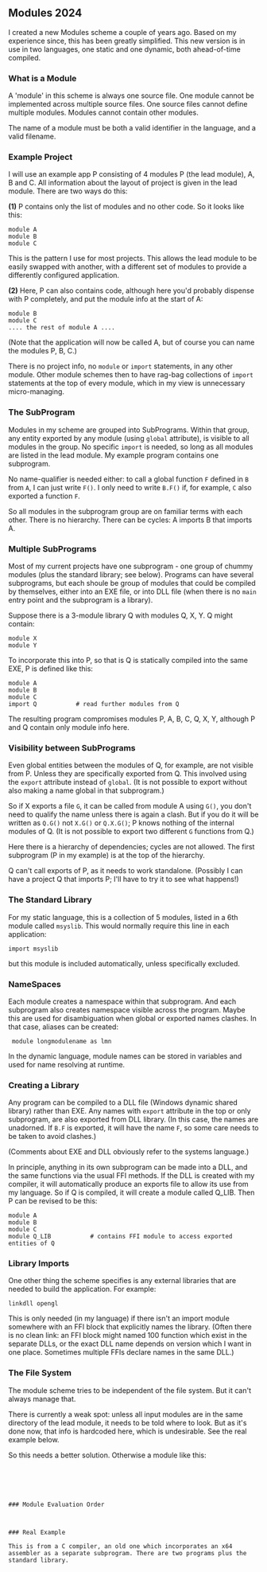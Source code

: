 ## Modules 2024

I created a new Modules scheme a couple of years ago. Based on my experience since, this has been greatly simplified. This new version is in use in two languages, one static and one dynamic, both ahead-of-time compiled.

### What is a Module

A 'module' in this scheme is always one source file. One module cannot be implemented across multiple source files. One source files cannot define multiple modules. Modules cannot contain other modules.

The name of a module must be both a valid identifier in the language, and a valid filename.

### Example Project

I will use an example app P consisting of 4 modules P (the lead module), A, B and C. All information about the layout of project is given in the lead module. There are two ways do this:

**(1)** P contains only the list of modules and no other code. So it looks like this:
````
module A
module B
module C
````
This is the pattern I use for most projects. This allows the lead module to be easily swapped with another, with a different set of modules to provide a differently configured application.

**(2)** Here, P can also contains code, although here you'd probably dispense with P completely, and put the module info at the start of A:
````
module B
module C
.... the rest of module A ....
````
(Note that the application will now be called A, but of course you can name the modules P, B, C.)

There is no project info, no `module` or `import` statements, in any other module. Other module schemes then to have rag-bag collections of `import` statements at the top of every module, which in my view is unnecessary micro-managing.

### The SubProgram

Modules in my scheme are grouped into SubPrograms. Within that group, any entity exported by any module (using `global` attribute), is visible to all modules in the group. No specific `import` is needed, so long as all modules are listed in the lead module. My example program contains one subprogram.

No name-qualifier is needed either: to call a global function `F` defined in `B` from `A`, I can just write `F()`. I only need to write `B.F()` if, for example, `C` also exported a function `F`.

So all modules in the subprogram group are on familiar terms with each other. There is no hierarchy. There can be cycles: A imports B that imports A.

### Multiple SubPrograms

Most of my current projects have one subprogram - one group of chummy modules (plus the standard library; see below). Programs can have several subprograms, but each shoule be group of modules that could be compiled by themselves, either into an EXE file, or into  DLL file (when there is no `main` entry point and the subprogram is a library).

Suppose there is a 3-module library Q with modules Q, X, Y. Q might contain:
````
module X
module Y
````
To incorporate this into P, so that is Q is statically compiled into the same EXE, P is defined like this:
````
module A
module B
module C
import Q           # read further modules from Q
````
The resulting program compromises modules P, A, B, C, Q, X, Y, although P and Q contain only module info here.

### Visibility between SubPrograms

Even global entities between the modules of Q, for example, are not visible from P. Unless they are specifically exported from Q. This involved using the `export` attribute instead of `global`. (It is not possible to export without also making a name global in that subprogram.)

So if X exports a file `G`, it can be called from module A using `G()`, you don't need to qualify the name unless there is again a clash. But if you do it will be written as `Q.G()` not `X.G()` or `Q.X.G()`; P knows nothing of the internal modules of Q. (It is not possible to export two different `G` functions from Q.)

Here there is a hierarchy of dependencies; cycles are not allowed. The first subprogram (P in my example) is at the top of the hierarchy.

Q can't call exports of P, as it needs to work standalone. (Possibly I can have a project Q that imports P; I'll have to try it to see what happens!)

### The Standard Library

For my static language, this is a collection of 5 modules, listed in a 6th module called `msyslib`. This would normally require this line in each application:
````
import msyslib
````
but this module is included automatically, unless specifically excluded.

### NameSpaces

Each module creates a namespace within that subprogram. And each subprogram also creates namespace visible across the program. Maybe this are used for disambiguation when global or exported names clashes. In that case, aliases can be created:
````
 module longmodulename as lmn
````
In the dynamic language, module names can be stored in variables and used for name resolving at runtime.

### Creating a Library

Any program can be compiled to a DLL file (Windows dynamic shared library) rather than EXE. Any names with `export` attribute in the top or only subprogram, are also exported from DLL library. (In this case, the names are unadorned. If `B.F` is exported, it will have the name `F`, so some care needs to be taken to avoid clashes.)

(Comments about EXE and DLL obviously refer to the systems language.)

In principle, anything in its own subprogram can be made into a DLL, and the same functions via the usual FFI methods. If the DLL is created with my compiler, it will automatically produce an exports file to allow its use from my language. So if Q is compiled, it will create a module called Q_LIB. Then P can be revised to be this:
````
module A
module B
module C
module Q_LIB           # contains FFI module to access exported entities of Q
````

### Library Imports

One other thing the scheme specifies is any external libraries that are needed to build the application. For example:
````
linkdll opengl
````
This is only needed (in my language) if there isn't an import module somewhere with an FFI block that explicitly names the library.
(Often there is no clean link: an FFI block might named 100 function which exist in the separate DLLs, or the exact DLL name depends on version which I want in one place. Sometimes multiple FFIs declare names in the same DLL.)

### The File System

The module scheme tries to be independent of the file system. But it can't always manage that.

There is currently a weak spot: unless all input modules are in the same directory of the lead module, it needs to be told where to look. But as it's done now, that info is hardcoded here, which is undesirable. See the real example below.

So this needs a better solution. Otherwise a module like this:
````





### Module Evaluation Order



### Real Example

This is from a C compiler, an old one which incorporates an x64 assembler as a separate subprogram. There are two programs plus the standard library.

